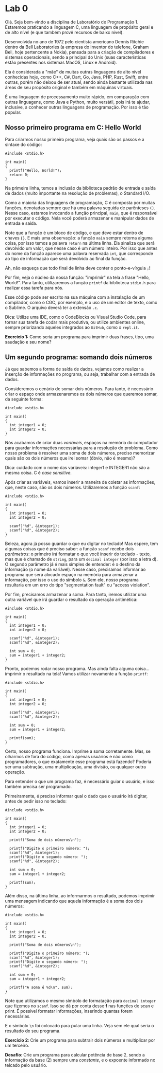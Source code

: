 # Lab 0

Olá. Seja bem-vindo a disciplina de Laboratório de Programação 1. Estaremos praticando a linguagem C, uma linguagem de propósito geral e de alto nível (e que também provê recursos de baixo nível). 

Desenvolvida no ano de 1972 pelo cientista americano Dennis Ritchie dentro da Bell Laboratories (a empresa do inventor do telefone, Graham Bell, hoje pertencente a Nokia), pensada para a criação de compiladores e sistemas operacionais, sendo a principal do Unix (suas características estão presentes nos sistemas MacOS, Linux e Android). 

Ela é considerada a "mãe" de muitas outras linguagens de alto nível conhecidas hoje, como C++, C#, Dart, Go, Java, PHP, Rust, Swift, entre outras, porém não deixou de ser atual, sendo ainda bastante utilizada nas áreas de seu propósito original e também em máquinas virtuais.

É uma linguagem de processamento muito rápido, em comparação com outras linguagens, como Java e Python, muito versátil, pois irá te ajudar, inclusive, a conhecer outras linguagens de programação. Por isso é tão popular.

## Nosso primeiro programa em C: Hello World

Para criarmos nosso primeiro programa, veja quais são os passos e a sintaxe do código:

```
#include <stdio.h>

int main()
{
  printf("Hello, World!");
  return 0;
}
```

Na primeira linha, temos a inclusão da biblioteca padrão de entrada e saída de dados (muito importante na resolução de problemas), o Standard I/O.

Como a maioria das linguagens de programação, C é composta por muitas funções, denotadas sempre que há uma palavra seguida de parênteses `()`. Nesse caso, estamos invocando a função principal, `main`, que é responsável por executar o código. Nela você poderá armazenar e manipular dados de entrada e saída.

Note que a função é um bloco de código, e que deve estar dentro de chaves `{}`. E mais uma observação: a função `main` sempre retorna alguma coisa, por isso temos a palavra `return` na última linha. Ela sinaliza que será devolvido um valor, que nesse caso é um número inteiro. Por isso que antes do nome da função aparece uma palavra reservada `int`, que corresponde ao tipo de informação que será devolvido ao final da função.

Ah, não esqueça que todo final de linha deve conter o ponto-e-vírgula `;`!

Por fim, veja o núcleo da nossa função: "imprimir" na tela a frase "Hello, World!". Para tanto, utilizaremos a função `printf` da biblioteca `stdio.h` para realizar essa tarefa para nós. 

Esse código pode ser escrito na sua máquina com a instalação de um compilador, como o CGC, por exemplo, e o uso de um editor de texto, como o Sublime. O arquivo deverá ter a extensão `.c`. 

Dica: Utilize uma IDE, como o CodeBlocks ou Visual Studio Code, para tornar sua tarefa de codar mais produtiva, ou utilize ambientes online, sempre priorizando aqueles integrados ao `GitHub`, como o `repl.it`.

**Exercício 1:** Como seria um programa para imprimir duas frases, tipo, uma saudação e seu nome? 

## Um segundo programa: somando dois números

Já que sabemos a forma de saída de dados, vejamos como realizar a inserção de informações no programa, ou seja, trabalhar com a entrada de dados.

Consideremos o cenário de somar dois números. Para tanto, é necessário criar o espaço onde armazenaremos os dois números que queremos somar, da seguinte forma:

```
#include <stdio.h>

int main()
{
  int integer1 = 0;
  int integer2 = 0;
}
```

Nós acabamos de criar duas _variáveis_, espaços na memória do computador para guardar informações necessárias para a resolução do problema. Como nosso problema é resolver uma soma de dois números, preciso memorizar quais são os dois números que irei somar (óbvio, não é mesmo)?

Dica: cuidado com o nome das variáveis: integer1 e INTEGER1 não são a mesma coisa. C é _case sensitive_.

Após criar as variáveis, vamos inserir a maneira de coletar as informações, que, neste caso, são os dois números. Utilizaremos a função `scanf`:

```
#include <stdio.h>

int main()
{
  int integer1 = 0;
  int integer2 = 0;

  scanf("%d", &integer1);
  scanf("%d", &integer2);
}
```

Beleza, agora já posso guardar o que eu digitar no teclado! Mas espere, tem algumas coisas que é preciso saber: a função `scanf` recebe dois _parâmetros_: o primeiro irá formatar o que você inserir do teclado - texto, mas que é chamado de `string`, para um `decimal integer` (por isso a letra d). O segundo parâmetro já é mais simples de entender: é o destino da informação (o nome da variável). Nesse caso, precisamos informar ao programa que será alocado espaço na memória para armazenar a informação, por isso o uso do símbolo `&`. Sem ele, nosso programa resultaria em um erro do tipo "segmentation fault" ou "access violation".

Por fim, precisamos armazenar a soma. Para tanto, iremos utilizar uma outra variável que irá guardar o resultado da operação aritimética:

```
#include <stdio.h>

int main()
{
  int integer1 = 0;
  int integer2 = 0;

  scanf("%d", &integer1);
  scanf("%d", &integer2);

  int sum = 0; 
  sum = integer1 + integer2;
}
```

Pronto, podemos rodar nosso programa. Mas ainda falta alguma coisa... imprimir o resultado na tela! Vamos utilizar novamente a função `printf`:

```
#include <stdio.h>

int main()
{
  int integer1 = 0;
  int integer2 = 0;

  scanf("%d", &integer1);
  scanf("%d", &integer2);

  int sum = 0; 
  sum = integer1 + integer2;

  printf(sum);
}
```

Certo, nosso programa funciona. Imprime a soma corretamente. Mas, se olharmos de fora do código, como apenas usuários e não como programadores, o que exatamente esse programa está fazendo? Poderia ser uma subtração, uma multiplicação, uma divisão, ou qualquer outra operação. 

Para entender o que um programa faz, é necessário guiar o usuário, e isso também precisa ser programado. 

Primeiramente, é preciso informar qual o dado que o usuário irá digitar, antes de pedir isso no teclado:

```
#include <stdio.h>

int main()
{
  int integer1 = 0;
  int integer2 = 0;

  printf("Soma de dois números\n");
  
  printf("Digite o primeiro número: ");
  scanf("%d", &integer1);
  printf("Digite o segundo número: ");
  scanf("%d", &integer2);

  int sum = 0; 
  sum = integer1 + integer2;

  printf(sum);
}
```

Além disso, na última linha, ao informarmos o resultado, podemos imprimir uma mensagem indicando que aquela informação é a soma dos dois números:

```
#include <stdio.h>

int main()
{
  int integer1 = 0;
  int integer2 = 0;

  printf("Soma de dois números\n");
  
  printf("Digite o primeiro número: ");
  scanf("%d", &integer1);
  printf("Digite o segundo número: ");
  scanf("%d", &integer2);

  int sum = 0; 
  sum = integer1 + integer2;

  printf("A soma é %d\n", sum);
}
```

Note que utilizamos o mesmo símbolo de formatação para `decimal integer` que fizemos no `scanf`. Isso se dá por conta desse **f** nas funções de scan e print. É possível formatar informações, inserindo quantas forem necessárias.

E o símbolo `\n` foi colocado para pular uma linha. Veja sem ele qual seria o resultado do seu programa.

**Exercício 2**: Crie um programa para subtrair dois números e multiplicar por um terceiro.

**Desafio**: Crie um programa para calcular potência de base 2, sendo a informação da base (2) sempre uma _constante_, e o expoente informado no telcado pelo usuário.
